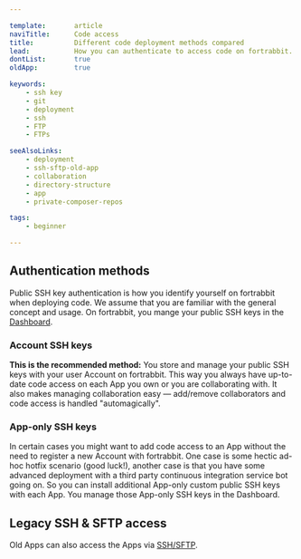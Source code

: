 ```yaml
---

template:       article
naviTitle:      Code access
title:          Different code deployment methods compared
lead:           How you can authenticate to access code on fortrabbit.
dontList:       true
oldApp:         true

keywords:
    - ssh key
    - git
    - deployment
    - ssh
    - FTP
    - FTPs

seeAlsoLinks:
    - deployment
    - ssh-sftp-old-app
    - collaboration
    - directory-structure
    - app
    - private-composer-repos

tags:
    - beginner

---
```



## Authentication methods

Public SSH key authentication is how you identify yourself on fortrabbit when deploying code. We assume that you are familiar with the general concept and usage. On fortrabbit, you mange your public SSH keys in the [Dashboard](dashboard).


### Account SSH keys

**This is the recommended method:** You store and manage your public SSH keys with your user Account on fortrabbit. This way you always have up-to-date code access on each App you own or you are collaborating with. It also makes managing collaboration easy — add/remove collaborators and code access is handled "automagically".


### App-only SSH keys

In certain cases you might want to add code access to an App without the need to register a new Account with fortrabbit. One case is some hectic ad-hoc hotfix scenario (good luck!), another case is that you have some advanced deployment with a third party continuous integration service bot going on. So you can install additional App-only custom public SSH keys with each App. You manage those App-only SSH keys in the Dashboard. 

## Legacy SSH & SFTP access

Old Apps can also access the Apps via [SSH/SFTP](ssh-sftp-old-app).